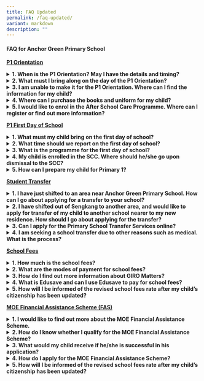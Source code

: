 ```yaml
---
title: FAQ Updated
permalink: /faq-updated/
variant: markdown
description: ""
---
```

<h4> FAQ for Anchor Green Primary School</h4>

<strong><u>P1 Orientation</u></strong>
<details class="isomer-details">
	<summary><strong>1. When is the P1 Orientation? May I have the details and timing?</strong></summary>
<div data-type="detailsContent" class="isomer-details-content">
P1 orientation is scheduled on 3 Jan 2022. <br>
Details of the orientation is shared in the following link -<a href="https://www.anchorgreenpri.moe.edu.sg/calendar/" rel="noopener noreferrer nofollow" target="_self">https://www.anchorgreenpri.moe.edu.sg/calendar/</a><br>
Further details on timing will be emailed to you at a closer date.<br><br>
</div>
</details>
<details class="isomer-details">
<summary><strong>2. What must I bring along on the day of the P1 Orientation?</strong></summary>
<div data-type="detailsContent" class="isomer-details-content">There is no need to bring any documents, unless you have been informed by the General Office staff to submit specific documents.<br><br>
</div></details>
<details class="isomer-details">
<summary><strong>3. I am unable to make it for the P1 Orientation. Where can I find the information for my child?</strong></summary>
<div data-type="detailsContent" class="isomer-details-content">Important information on the P1 Orientation will be posted on the school’s website after the event. You may find out more here -<a href="https://anchorgreenpri.moe.edu.sg/resources/p1-orientation-2023/arrival-and-dismissal-points" rel="noopener noreferrer nofollow" target="_self">https://anchorgreenpri.moe.edu.sg/resources/p1-orientation-2023/arrival-and-dismissal-points</a>
<br><br>
</div></details>
<details class="isomer-details">
<summary><strong>4. Where can I purchase the books and uniform for my child?</strong></summary>
<div data-type="detailsContent" class="isomer-details-content">Important information on the P1 Orientation will be posted on the school’s website after the event. You may find out more here -<a href="https://anchorgreenpri.moe.edu.sg/resources/school-vendors" rel="noopener noreferrer nofollow" target="_self"> https://anchorgreenpri.moe.edu.sg/resources/school-vendors</a>
<br><br>
</div></details>
<details class="isomer-details">
<summary><strong>5. I would like to enrol in the After School Care Programme. Where can I register or find out more information?</strong></summary>
<div data-type="detailsContent" class="isomer-details-content">The school’s After School Care Programme is under QSF- The Enablers. To register or enquire on further details, you may click on the following link.<a href="https://anchorgreenpri.moe.edu.sg/resources/student-care-information" rel="noopener noreferrer nofollow" target="_self"> https://anchorgreenpri.moe.edu.sg/resources/student-care-information</a>
<br><br>
</div></details>

<strong><u>P1 First Day of School</u></strong>
<details class="isomer-details">
	<summary><strong>1. What must my child bring on the first day of school?</strong></summary>
<div data-type="detailsContent" class="isomer-details-content">You may find out more details here, pls refer to slides 18 and 19 of Primary 1 Orientation –<a href="https://www.anchorgreenpri.moe.edu.sg/files/For%20Parents/P1%20Orientation%20for%202023%20Cohort.pdf" rel="noopener noreferrer nofollow" target="_self">https://www.anchorgreenpri.moe.edu.sg/files/For%20Parents/P1%20Orientation%20for%202023%20Cohort.pdf</a><br><br>
</div>
</details> 
<details class="isomer-details">
<summary><strong>2. What time should we report on the first day of school?</strong></summary>
<div data-type="detailsContent" class="isomer-details-content">Reporting time for first day of school for P1 students on 3 Jan 2023 is 08.00am. You may find out more details here –<a href="https://www.anchorgreenpri.moe.edu.sg/files/For%20Parents/P1%20Orientation%20for%202023%20Cohort.pdf" rel="noopener noreferrer nofollow" target="_self">https://www.anchorgreenpri.moe.edu.sg/files/For%20Parents/P1%20Orientation%20for%202023%20Cohort.pdf</a><br><br>
</div></details>
<details class="isomer-details">
<summary><strong>3. What is the programme for the first day of school?</strong></summary>
<div data-type="detailsContent" class="isomer-details-content">The programme for first day of school will broadly encompass classroom activities with teachers, parents’ briefing as well as school experience with parents to support P1 students to transit into primary school. You may find out more details here –<a href="https://www.anchorgreenpri.moe.edu.sg/files/For%20Parents/P1%20Orientation%20for%202023%20Cohort.pdf" rel="noopener noreferrer nofollow" target="_self">https://www.anchorgreenpri.moe.edu.sg/files/For%20Parents/P1%20Orientation%20for%202023%20Cohort.pdf</a>
<br><br>
</div></details>
<details class="isomer-details">
<summary><strong>4. My child is enrolled in the SCC. Where should he/she go upon dismissal to the SCC?</strong></summary>
<div data-type="detailsContent" class="isomer-details-content">You may find out more details here –<a href="https://www.anchorgreenpri.moe.edu.sg/resources/student-care-information/" rel="noopener noreferrer nofollow" target="_self">  https://www.anchorgreenpri.moe.edu.sg/resources/student-care-information/</a>
<br><br>
</div></details>
<details class="isomer-details">
<summary><strong>5. How can I prepare my child for Primary 1?</strong></summary>
<div data-type="detailsContent" class="isomer-details-content">You may find out more details here –<a href="https://www.anchorgreenpri.moe.edu.sg/files/For%20Parents/Parent%20Kit%20-%20Starting%20Your%20Primary%201%20Journey.pdf" rel="noopener noreferrer nofollow" target="_self"> https://www.anchorgreenpri.moe.edu.sg/files/For%20Parents/Parent%20Kit%20-%20Starting%20Your%20Primary%201%20Journey.pdf</a>
<br><br>
</div></details>

<strong><u>Student Transfer</u></strong>
<details class="isomer-details">
	<summary><strong>1. I have just shifted to an area near Anchor Green Primary School. How can I go about applying for a transfer to your school?</strong></summary>
<div data-type="detailsContent" class="isomer-details-content">You may wish to consider Primary School Transfer Service. You may find out more details here –<a href="https://www.moe.gov.sg/primary/transfers" target="_blank">https://www.moe.gov.sg/primary/transfers</a><br><br>
</div>
</details> 
<details class="isomer-details">
<summary><strong>2. I have shifted out of Sengkang to another area, and would like to apply for transfer of my child to another school nearer to my new residence. How should I go about applying for the transfer?</strong></summary>
<div data-type="detailsContent" class="isomer-details-content">You may wish to consider Primary School Transfer Service. You may find out more details here –<a href="https://www.moe.gov.sg/primary/transfers" target="_blank">https://www.moe.gov.sg/primary/transfers</a><br><br>
</div></details>
<details class="isomer-details">
<summary><strong>3. Can I apply for the Primary School Transfer Services online?</strong></summary>
<div data-type="detailsContent" class="isomer-details-content">You may find out more details here –<a href="https://www.moe.gov.sg/primary/transfers" target="_blank">https://www.moe.gov.sg/primary/transfers</a>
<br><br>
</div></details>
<details class="isomer-details">
<summary><strong>4. I am seeking a school transfer due to other reasons such as medical. What is the process?</strong></summary>
<div data-type="detailsContent" class="isomer-details-content">If you are seeking a school transfer due to other reasons such as medical conditions, you should approach your child’s current school directly for assistance. Transferring your child to another school is an important decision, as the change in environment can disrupt the quality of their education. We encourage you to work with the school as they are best placed to advise you on your child’s learning needs.
<br><br>
</div></details>

<strong><u>School Fees</u></strong>
<details class="isomer-details">
	<summary><strong>1. How much is the school fees?</strong></summary>
<div data-type="detailsContent" class="isomer-details-content">School fees differ depending on the nationality status of your child.<br>
For details of the fees charged, you may access the following link –<a href="https://www.moe.gov.sg/financial-matters/fees" target="_blank">https://www.moe.gov.sg/financial-matters/fees</a><br><br>
</div>
</details> 
<details class="isomer-details">
<summary><strong>2. What are the modes of payment for school fees?</strong></summary>
<div data-type="detailsContent" class="isomer-details-content">We strongly encourage parents/ guardians to arrange for GIRO payment of school fees as far as possible. For other payment options, pls visit the following link –<a href="https://www.moe.gov.sg/financial-matters/fees" target="_blank">https://www.moe.gov.sg/financial-matters/fees</a><br><br>
</div></details>
<details class="isomer-details">
<summary><strong>3. How do I find out more information about GIRO Matters?</strong></summary>
<div data-type="detailsContent" class="isomer-details-content">Parents/ guardians may sign up via eGIRO through the following link –<a href="https://www.moe.gov.sg/faq?categoryid=ADA62619A9DE4F32856BB59F0EDD881E" target="_blank">https://www.moe.gov.sg/faq?categoryid=ADA62619A9DE4F32856BB59F0EDD881E</a>
<br><br>
</div></details>
<details class="isomer-details">
<summary><strong>4. What is Edusave and can I use Edusave to pay for school fees?</strong></summary>
<div data-type="detailsContent" class="isomer-details-content">You may find out more details here –<a href="https://www.moe.gov.sg/financial-matters/edusave-account" target="_blank">https://www.moe.gov.sg/financial-matters/edusave-account</a>
<br><br>
</div></details>
<details class="isomer-details">
<summary><strong>5. How will I be informed of the revised school fees rate after my child’s citizenship has been updated?</strong></summary>
<div data-type="detailsContent" class="isomer-details-content">You may find out more details here –<a href="https://www.moe.gov.sg/faq?categoryid=8E7C086C95834AD68102F394C4A748EE&amp;faqid=3D4A6496F8244D99A6B57EC0952D9804" target="_blank">https://www.moe.gov.sg/faq?categoryid=8E7C086C95834AD68102F394C4A748EE&amp;faqid=3D4A6496F8244D99A6B57EC0952D9804</a>
<br><br>
</div></details>

<strong><u>MOE Financial Assistance Scheme (FAS)</u></strong>
<details class="isomer-details">
	<summary><strong>1. I would like to find out more about the MOE Financial Assistance Scheme.</strong></summary>
<div data-type="detailsContent" class="isomer-details-content">You may find out more details here -<a href="https://www.moe.gov.sg/financial-matters/financial-assistance" target="_blank"> https://www.moe.gov.sg/financial-matters/financial-assistance</a><br><br>
</div>
</details> 
<details class="isomer-details">
<summary><strong>2. How do I know whether I qualify for the MOE Financial Assistance Scheme?</strong></summary>
<div data-type="detailsContent" class="isomer-details-content">To qualify, you must fulfil the following criteria:<br>
• Are Singapore Citizens.<br>
• Attend government or government-aided schools.<br>
• Have a monthly gross household income of $3,000 or less, or a monthly per capita income of $750 or less.<br>
You may wish to use the eligibility checker to find out if you qualify.<br><a href="https://www.moe.gov.sg/financial-matters/financial-assistance&quot;" target="_blank">https://www.moe.gov.sg/financial-matters/financial-assistance</a><br><br>
</div></details>
<details class="isomer-details">
<summary><strong>3. What would my child receive if he/she is successful in his application?</strong></summary>
<div data-type="detailsContent" class="isomer-details-content">Under MOE FAS, your child will receive:<br>
• A full subsidy of standard miscellaneous fees. Singapore Citizens do not need to pay school fees in primary schools.<br>
• Free textbooks and school attire.<br>
• One of the following transport subsidies:<br>
  &nbsp; &nbsp; &nbsp; - Covers 65% of school bus fares per year if your child takes the school bus.<br>
  &nbsp; &nbsp; &nbsp; - $17 transport credit per month, or up to $204 per year, if your child takes public transport.<br>
• A $3.60 per meal subsidy for school meals, applicable to 5 days per school week.<br>
<br><br>
</div></details>
<details class="isomer-details">
<summary><strong>4. How do I apply for the MOE Financial Assistance Scheme?</strong></summary>
<div data-type="detailsContent" class="isomer-details-content">YYou may wish to apply online via this link -<a href="https://form.gov.sg/632432ba67747a0011d4a0cc" target="_blank">https://form.gov.sg/632432ba67747a0011d4a0cc</a>
<br><br>
</div></details>
<details class="isomer-details">
<summary><strong>5. How will I be informed of the revised school fees rate after my child’s citizenship has been updated?</strong></summary>
<div data-type="detailsContent" class="isomer-details-content">You may find out more details here –<a href="https://www.moe.gov.sg/faq?categoryid=8E7C086C95834AD68102F394C4A748EE&amp;faqid=3D4A6496F8244D99A6B57EC0952D9804" target="_blank">https://www.moe.gov.sg/faq?categoryid=8E7C086C95834AD68102F394C4A748EE&amp;faqid=3D4A6496F8244D99A6B57EC0952D9804</a>
<br><br>
</div></details>